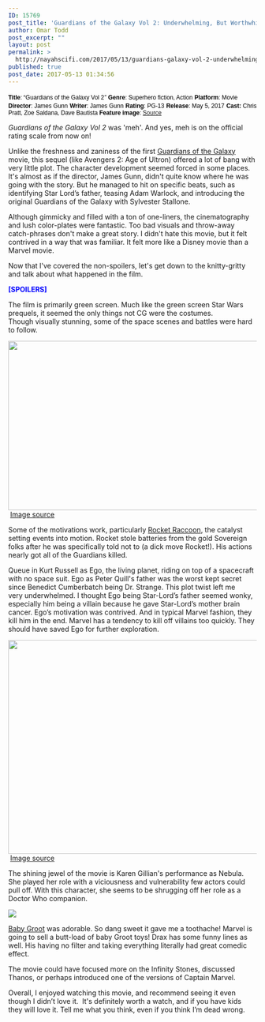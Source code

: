 ```yaml
---
ID: 15769
post_title: 'Guardians of the Galaxy Vol 2: Underwhelming, But Worthwhile'
author: Omar Todd
post_excerpt: ""
layout: post
permalink: >
  http://nayahscifi.com/2017/05/13/guardians-galaxy-vol-2-underwhelming-worthwhile/
published: true
post_date: 2017-05-13 01:34:56
---
```

<span style="font-size: 12px; font-family: arial, helvetica, sans-serif; color: #000000;"><strong>Title</strong>: “Guardians of the Galaxy Vol 2<em>”</em></span>
<span style="font-size: 12px; font-family: arial, helvetica, sans-serif; color: #000000;"><strong>Genre</strong>: Superhero fiction, Action</span>
<span style="font-size: 12px; font-family: arial, helvetica, sans-serif; color: #000000;"><strong>Platform</strong>: Movie</span>
<span style="font-size: 12px; font-family: arial, helvetica, sans-serif; color: #000000;"><strong>Director</strong>: James Gunn</span>
<span style="font-size: 12px; font-family: arial, helvetica, sans-serif; color: #000000;"><strong>Writer</strong>: James Gunn</span>
<span style="font-size: 12px; font-family: arial, helvetica, sans-serif; color: #000000;"><strong>Rating</strong>: PG-13</span>
<span style="font-size: 12px; font-family: arial, helvetica, sans-serif; color: #000000;"><strong>Release</strong>: May 5, 2017</span>
<span style="font-size: 12px; font-family: arial, helvetica, sans-serif; color: #000000;"><strong>Cast: </strong>Chris Pratt, Zoe Saldana, Dave Bautista
<strong>Feature image</strong>: <a href="http://www.cosmicbooknews.com/new-guardians-galaxy-2-high-res-image-stills">Source</a></span>

<em>Guardians of the Galaxy Vol 2</em> was 'meh'. And yes, meh is on the official rating scale from now on!

Unlike the freshness and zaniness of the first <a href="http://amzn.to/2rgHN43">Guardians of the Galaxy</a> movie, this sequel (like Avengers 2: Age of Ultron) offered a lot of bang with very little plot. The character development seemed forced in some places. It's almost as if the director, James Gunn, didn't quite know where he was going with the story. But he managed to hit on specific beats, such as identifying Star Lord’s father, teasing Adam Warlock, and introducing the original Guardians of the Galaxy with Sylvester Stallone.

Although gimmicky and filled with a ton of one-liners, the cinematography and lush color-plates were fantastic. Too bad visuals and throw-away catch-phrases don't make a great story. I didn't hate this movie, but it felt contrived in a way that was familiar. It felt more like a Disney movie than a Marvel movie.

Now that I've covered the non-spoilers, let's get down to the knitty-gritty and talk about what happened in the film.

<span style="color: #0000ff;"><strong>[SPOILERS]</strong></span>

The film is primarily green screen. Much like the green screen Star Wars prequels, it seemed the only things not CG were the costumes. Though visually stunning, some of the space scenes and battles were hard to follow.

<img class="size-full wp-image-15876 aligncenter" src="http://nayahscifi.com/wp-content/uploads/2017/05/guardian2_rocket.jpg" alt="" width="650" height="343" /> <a href="http://www.cosmicbooknews.com/new-guardians-galaxy-2-high-res-image-stills">Image source</a>

Some of the motivations work, particularly <a href="http://amzn.to/2rhfWkb">Rocket Raccoon</a>, the catalyst setting events into motion. Rocket stole batteries from the gold Sovereign folks after he was specifically told not to (a dick move Rocket!). His actions nearly got all of the Guardians killed.

Queue in Kurt Russell as Ego, the living planet, riding on top of a spacecraft with no space suit. Ego as Peter Quill's father was the worst kept secret since Benedict Cumberbatch being Dr. Strange. This plot twist left me very underwhelmed. I thought Ego being Star-Lord’s father seemed wonky, especially him being a villain because he gave Star-Lord’s mother brain cancer. Ego’s motivation was contrived. And in typical Marvel fashion, they kill him in the end. Marvel has a tendency to kill off villains too quickly. They should have saved Ego for further exploration.

<img class="size-full wp-image-15881 aligncenter" src="http://nayahscifi.com/wp-content/uploads/2017/05/Guardians2_KarenG.jpg" alt="" width="650" height="433" /> <a href="http://www.cosmicbooknews.com/new-guardians-galaxy-2-high-res-image-stills">Image source</a>

The shining jewel of the movie is Karen Gillian's performance as Nebula. She played her role with a viciousness and vulnerability few actors could pull off. With this character, she seems to be shrugging off her role as a Doctor Who companion.

<a href="https://www.amazon.com/Marvel-Guardians-Galaxy-Dancing-Groot/dp/B01ISKTCCK/ref=as_li_ss_il?s=toys-and-games&amp;ie=UTF8&amp;qid=1494816239&amp;sr=1-1&amp;keywords=dancing+baby+groot&amp;linkCode=li2&amp;tag=nayah099-20&amp;linkId=272684c0397bfa8ef7425ed2f9d3cf39" target="_blank" rel="noopener noreferrer"><img class="aligncenter" src="//ws-na.amazon-adsystem.com/widgets/q?_encoding=UTF8&amp;ASIN=B01ISKTCCK&amp;Format=_SL160_&amp;ID=AsinImage&amp;MarketPlace=US&amp;ServiceVersion=20070822&amp;WS=1&amp;tag=nayah099-20" border="0" /></a><img style="border: none !important; margin: 0px !important;" src="https://ir-na.amazon-adsystem.com/e/ir?t=nayah099-20&amp;l=li2&amp;o=1&amp;a=B01ISKTCCK" alt="" width="1" height="1" border="0" />

<a href="http://amzn.to/2qkVU8w">Baby Groot</a> was adorable. So dang sweet it gave me a toothache! Marvel is going to sell a butt-load of baby Groot toys! Drax has some funny lines as well. His having no filter and taking everything literally had great comedic effect.

The movie could have focused more on the Infinity Stones, discussed Thanos, or perhaps introduced one of the versions of Captain Marvel.

Overall, I enjoyed watching this movie, and recommend seeing it even though I didn’t love it.  It's definitely worth a watch, and if you have kids they will love it. Tell me what you think, even if you think I’m dead wrong.

&nbsp;